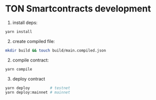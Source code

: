 # TON Smartcontracts development

1. install deps:
```bash
yarn install
```
2. create compiled file:
```bash
mkdir build && touch build/main.compiled.json
```
2. compile contract:
```bash
yarn compile
```
3. deploy contract
```bash
yarn deploy         # testnet
yarn deploy:mainnet # mainnet
```
